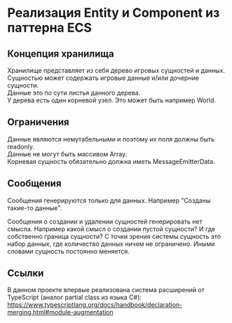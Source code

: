 Реализация Entity и Component из паттерна ECS
=============================================

Концепция хранилища
-------------------

Хранилище представляет из себя дерево игровых сущностей и данных.  
Сущностью может содержать игровые данные и/или дочерние сущности.  
Данные это по сути листья данного дерева.  
У дерева есть один корневой узел. Это может быть например World.  

Ограничения
-----------

Данные являются немутабельными и поэтому их поля должны быть readonly.  
Данные не могут быть массивом Array.  
Корневая сущность обязательно должна иметь MessageEmitterData.

Сообщения
---------

Сообщения генерируются только для данных. Например "Созданы такие-то данные".

Сообщения о создании и удалении сущностей генерировать нет смысла. 
Например какой смысл о создании пустой сущности?
И где собственно граница сущности? С точки зрения системы сущность это набор данных, 
где количество данных ничем не ограничено. Иными словами сущность постоянно меняется.

Ссылки
------

В данном проекте впервые реализована система расширений от TypeScript (аналог partial class из языка C#):  
https://www.typescriptlang.org/docs/handbook/declaration-merging.html#module-augmentation
